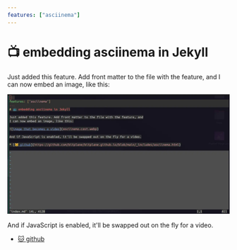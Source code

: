 ```yaml
---
features: ["asciinema"]
---
```

# 📺 embedding asciinema in Jekyll

Just added this feature. Add front matter to the file with the feature, and
I can now embed an image, like this:

![image that becomes a video](asciinema.cast.webp)

And if JavaScript is enabled, it'll be swapped out on the fly for a video.

* [🐱 github](https://github.com/bitplane/bitplane.github.io/blob/main/_includes/asciinema.html)

